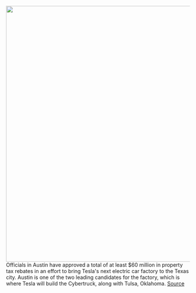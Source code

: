 <img src='https://cdn.vox-cdn.com/thumbor/OmVPhycy-4TqO-7D8I9XFY-o3Yk=/0x0:2040x1360/1200x800/filters:focal(857x517:1183x843)/cdn.vox-cdn.com/uploads/chorus_image/image/67058147/sokane_191112_3807_8354.0.jpg' width='700px' /><br/>
Officials in Austin have approved a total of at least $60 million in property tax rebates in an effort to bring Tesla's next electric car factory to the Texas city. Austin is one of the two leading candidates for the factory, which is where Tesla will build the Cybertruck, along with Tulsa, Oklahoma.
<a href='https://www.theverge.com/2020/7/14/21323977/austin-tesla-tax-breaks-travis-county-cybertruck-factory-incentives'> Source <a/>